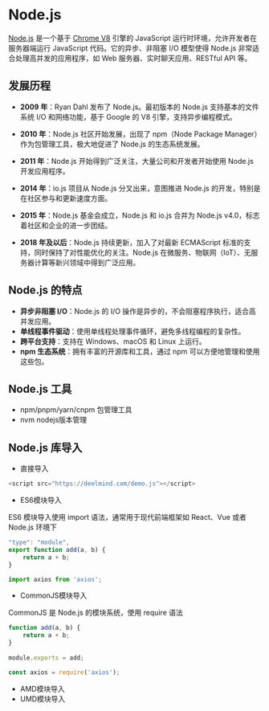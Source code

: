 # Node.js

[Node.js](https://nodejs.org/) 是一个基于 [Chrome V8](https://v8.dev/) 引擎的 JavaScript 运行时环境，允许开发者在服务器端运行 JavaScript 代码。它的异步、非阻塞 I/O 模型使得 Node.js 非常适合处理高并发的应用程序，如 Web 服务器、实时聊天应用、RESTful API 等。


## 发展历程

- **2009 年**：Ryan Dahl 发布了 Node.js。最初版本的 Node.js 支持基本的文件系统 I/O 和网络功能，基于 Google 的 V8 引擎，支持异步编程模式。

- **2010 年**：Node.js 社区开始发展，出现了 npm（Node Package Manager）作为包管理工具，极大地促进了 Node.js 的生态系统发展。

- **2011 年**：Node.js 开始得到广泛关注，大量公司和开发者开始使用 Node.js 开发应用程序。

- **2014 年**：io.js 项目从 Node.js 分叉出来，意图推进 Node.js 的开发，特别是在社区参与和更新速度方面。

- **2015 年**：Node.js 基金会成立，Node.js 和 io.js 合并为 Node.js v4.0，标志着社区和企业的进一步团结。

- **2018 年及以后**：Node.js 持续更新，加入了对最新 ECMAScript 标准的支持，同时保持了对性能优化的关注。Node.js 在微服务、物联网（IoT）、无服务器计算等新兴领域中得到广泛应用。

## Node.js 的特点

- **异步非阻塞 I/O**：Node.js 的 I/O 操作是异步的，不会阻塞程序执行，适合高并发应用。
- **单线程事件驱动**：使用单线程处理事件循环，避免多线程编程的复杂性。
- **跨平台支持**：支持在 Windows、macOS 和 Linux 上运行。
- **npm 生态系统**：拥有丰富的开源库和工具，通过 npm 可以方便地管理和使用这些包。

## Node.js 工具

* npm/pnpm/yarn/cnpm 包管理工具
* nvm nodejs版本管理

## Node.js 库导入

* 直接导入

```js
<script src="https://deelmind.com/demo.js"></script>
```

* ES6模块导入

ES6 模块导入使用 import 语法，通常用于现代前端框架如 React、Vue 或者 Node.js 环境下

```js
"type": "module",
export function add(a, b) {
    return a + b;
}

import axios from 'axios';
```

* CommonJS模块导入

CommonJS 是 Node.js 的模块系统，使用 require 语法

```js
function add(a, b) {
    return a + b;
}
  
module.exports = add;

const axios = require('axios');
```

* AMD模块导入
* UMD模块导入